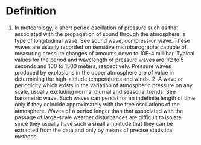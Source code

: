 # Definition

1.  In meteorology, a short period oscillation of pressure such as that
    associated with the propagation of sound through the atmosphere; a
    type of longitudinal wave. See sound wave, compression wave. These
    waves are usually recorded on sensitive microbarographs capable of
    measuring pressure changes of amounts down to 10E-4 millibar.
    Typical values for the period and wavelength of pressure waves are
    1/2 to 5 seconds and 100 to 1500 meters, respectively. Pressure
    waves produced by explosions in the upper atmosphere are of value in
    determining the high-altitude temperatures and winds. 2. A wave or
    periodicity which exists in the variation of atmospheric pressure on
    any scale, usually excluding normal diurnal and seasonal trends. See
    barometric wave. Such waves can persist for an indefinite length of
    time only if they coincide approximately with the free oscillations
    of the atmosphere. Waves of a period longer than that associated
    with the passage of large-scale weather disturbances are difficult
    to isolate, since they usually have such a small amplitude that they
    can be extracted from the data and only by means of precise
    statistical methods.
